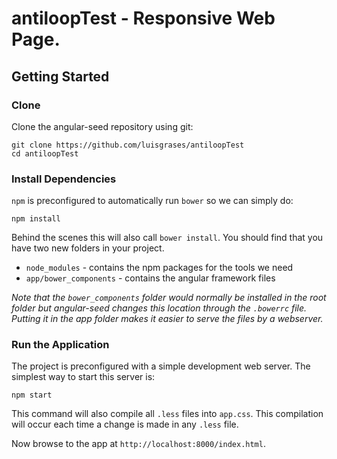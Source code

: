 # antiloopTest - Responsive Web Page.

## Getting Started

### Clone

Clone the angular-seed repository using git:

```
git clone https://github.com/luisgrases/antiloopTest
cd antiloopTest
```

### Install Dependencies

`npm` is preconfigured to automatically run `bower` so we can simply do:

```
npm install
```

Behind the scenes this will also call `bower install`.  You should find that you have two new folders in your project.

* `node_modules` - contains the npm packages for the tools we need
* `app/bower_components` - contains the angular framework files

*Note that the `bower_components` folder would normally be installed in the root folder but
angular-seed changes this location through the `.bowerrc` file.  Putting it in the app folder makes
it easier to serve the files by a webserver.*

### Run the Application

The project is preconfigured with a simple development web server.  The simplest way to start this server is:

```
npm start
```

This command will also compile all `.less` files into `app.css`. This compilation will occur each time a change is made in any `.less` file.

Now browse to the app at `http://localhost:8000/index.html`.

